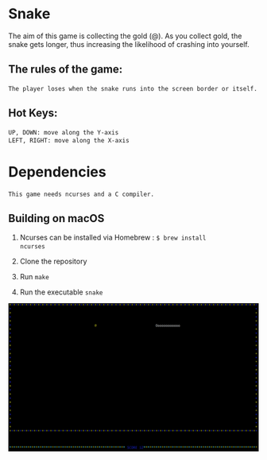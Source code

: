 # Snake

The aim of this game is collecting the gold (@). 
As you collect gold, the snake gets longer, thus increasing the likelihood of crashing into yourself. 

## The rules of the game:

    The player loses when the snake runs into the screen border or itself.
## Hot Keys:

    UP, DOWN: move along the Y-axis
    LEFT, RIGHT: move along the X-axis


Dependencies
============

    This game needs ncurses and a C compiler.

## Building on macOS
1. Ncurses can be installed via Homebrew :
   <code>$ brew install ncurses</code>
    
2. Clone the repository
3. Run <code>make</code>
4. Run the executable <code>snake</code>

![](ScreenShots/snake.png)
